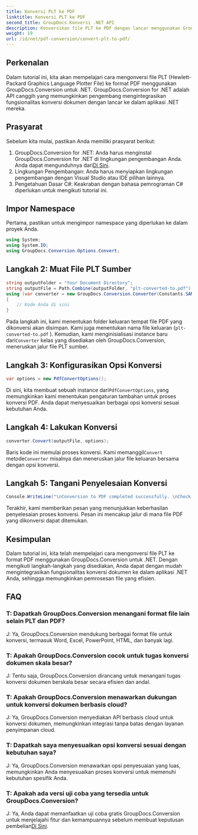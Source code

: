 ```yaml
---
title: Konversi PLT ke PDF
linktitle: Konversi PLT ke PDF
second_title: GroupDocs.Konversi .NET API
description: Konversikan file PLT ke PDF dengan lancar menggunakan GroupDocs.Conversion untuk .NET. Integrasikan fungsionalitas konversi dokumen ke dalam aplikasi .NET Anda dengan mudah.
weight: 19
url: /id/net/pdf-conversion/convert-plt-to-pdf/
---
```

## Perkenalan
Dalam tutorial ini, kita akan mempelajari cara mengonversi file PLT (Hewlett-Packard Graphics Language Plotter File) ke format PDF menggunakan GroupDocs.Conversion untuk .NET. GroupDocs.Conversion for .NET adalah API canggih yang memungkinkan pengembang mengintegrasikan fungsionalitas konversi dokumen dengan lancar ke dalam aplikasi .NET mereka.
## Prasyarat
Sebelum kita mulai, pastikan Anda memiliki prasyarat berikut:
1.  GroupDocs.Conversion for .NET: Anda harus menginstal GroupDocs.Conversion for .NET di lingkungan pengembangan Anda. Anda dapat mengunduhnya dari[Di Sini](https://releases.groupdocs.com/conversion/net/).
2. Lingkungan Pengembangan: Anda harus menyiapkan lingkungan pengembangan dengan Visual Studio atau IDE pilihan lainnya.
3. Pengetahuan Dasar C#: Keakraban dengan bahasa pemrograman C# diperlukan untuk mengikuti tutorial ini.

## Impor Namespace
Pertama, pastikan untuk mengimpor namespace yang diperlukan ke dalam proyek Anda.

```csharp
using System;
using System.IO;
using GroupDocs.Conversion.Options.Convert;
```

## Langkah 2: Muat File PLT Sumber
```csharp
string outputFolder = "Your Document Directory";
string outputFile = Path.Combine(outputFolder, "plt-converted-to.pdf");
using (var converter = new GroupDocs.Conversion.Converter(Constants.SAMPLE_PLT))
{
    // Kode Anda di sini
}
```
Pada langkah ini, kami menentukan folder keluaran tempat file PDF yang dikonversi akan disimpan. Kami juga menentukan nama file keluaran (`plt-converted-to.pdf` ). Kemudian, kami menginisialisasi instance baru dari`Converter` kelas yang disediakan oleh GroupDocs.Conversion, meneruskan jalur file PLT sumber.
## Langkah 3: Konfigurasikan Opsi Konversi
```csharp
var options = new PdfConvertOptions();
```
 Di sini, kita membuat sebuah instance dari`PdfConvertOptions`, yang memungkinkan kami menentukan pengaturan tambahan untuk proses konversi PDF. Anda dapat menyesuaikan berbagai opsi konversi sesuai kebutuhan Anda.
## Langkah 4: Lakukan Konversi
```csharp
converter.Convert(outputFile, options);
```
 Baris kode ini memulai proses konversi. Kami memanggil`Convert` metode`Converter` misalnya dan meneruskan jalur file keluaran bersama dengan opsi konversi.
## Langkah 5: Tangani Penyelesaian Konversi
```csharp
Console.WriteLine("\nConversion to PDF completed successfully. \nCheck output in {0}", outputFolder);
```
Terakhir, kami memberikan pesan yang menunjukkan keberhasilan penyelesaian proses konversi. Pesan ini mencakup jalur di mana file PDF yang dikonversi dapat ditemukan.

## Kesimpulan
Dalam tutorial ini, kita telah mempelajari cara mengonversi file PLT ke format PDF menggunakan GroupDocs.Conversion untuk .NET. Dengan mengikuti langkah-langkah yang disediakan, Anda dapat dengan mudah mengintegrasikan fungsionalitas konversi dokumen ke dalam aplikasi .NET Anda, sehingga memungkinkan pemrosesan file yang efisien.
## FAQ

### T: Dapatkah GroupDocs.Conversion menangani format file lain selain PLT dan PDF?

J: Ya, GroupDocs.Conversion mendukung berbagai format file untuk konversi, termasuk Word, Excel, PowerPoint, HTML, dan banyak lagi.

### T: Apakah GroupDocs.Conversion cocok untuk tugas konversi dokumen skala besar?

J: Tentu saja, GroupDocs.Conversion dirancang untuk menangani tugas konversi dokumen berskala besar secara efisien dan andal.

### T: Apakah GroupDocs.Conversion menawarkan dukungan untuk konversi dokumen berbasis cloud?

J: Ya, GroupDocs.Conversion menyediakan API berbasis cloud untuk konversi dokumen, memungkinkan integrasi tanpa batas dengan layanan penyimpanan cloud.

### T: Dapatkah saya menyesuaikan opsi konversi sesuai dengan kebutuhan saya?

J: Ya, GroupDocs.Conversion menawarkan opsi penyesuaian yang luas, memungkinkan Anda menyesuaikan proses konversi untuk memenuhi kebutuhan spesifik Anda.

### T: Apakah ada versi uji coba yang tersedia untuk GroupDocs.Conversion?

 J: Ya, Anda dapat memanfaatkan uji coba gratis GroupDocs.Conversion untuk menjelajahi fitur dan kemampuannya sebelum membuat keputusan pembelian[Di Sini](https://releases.groupdocs.com/).